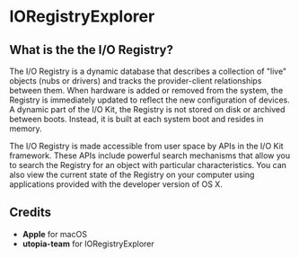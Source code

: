 # IORegistryExplorer

## What is the the I/O Registry?
The I/O Registry is a dynamic database that describes a collection of "live" objects (nubs or drivers) and tracks the provider-client relationships between them. When hardware is added or removed from the system, the Registry is immediately updated to reflect the new configuration of devices. A dynamic part of the I/O Kit, the Registry is not stored on disk or archived between boots. Instead, it is built at each system boot and resides in memory.

The I/O Registry is made accessible from user space by APIs in the I/O Kit framework. These APIs include powerful search mechanisms that allow you to search the Registry for an object with particular characteristics. You can also view the current state of the Registry on your computer using applications provided with the developer version of OS X.

## Credits
* **Apple** for macOS
* **utopia-team** for IORegistryExplorer